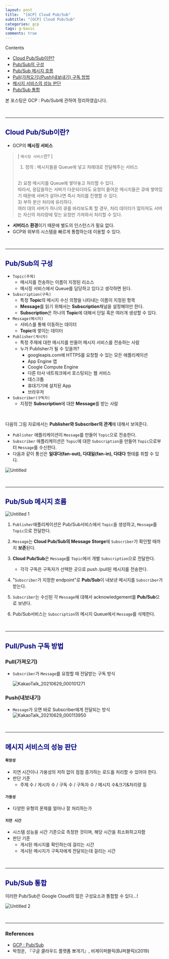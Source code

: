```yaml
---
layout: post
title:  "[GCP] Cloud Pub/Sub"
subtitle: "[GCP] Cloud Pub/Sub"
categories: gcp
tags: g-basic
comments: true
---
```

Contents
- [Cloud Pub/Sub이란?](#cloud-pub/sub이란?)
- [Pub/Sub의 구성](#pub/sub의-구성)
- [Pub/Sub 메시지 흐름](#pub/sub-메시지-흐름)
- [Pull(가져오기)/Push(내보내기) 구독 방법](#pull/push-구독-방법)
- [메시지 서비스의 성능 판단](#메시지-서비스의-성능-판단)
- [Pub/Sub 통합](#pub/sub-통합)

본 포스팅은 GCP : Pub/Sub에 관하여 정리하였습니다.

<br>

---

## <span style="color:navy">Cloud Pub/Sub이란?</span>

- GCP의 **메시징 서비스**


> [ `메시징 서비스`란? ] <br>
> 1) 정의 : 메시지들을 Queue에 넣고 차례대로 전달해주는 서비스 
> <br>
> 2) 요청 메시지를 Queue에 쌓아놓고 처리할 수 있다. <br>
> 따라서, 응답을하는 서버가 다운되더라도  요청이 들어온 메시지들은 큐에 쌓여있기 때문에 서버가 살아나면 즉시 처리를 진행할 수 있다.
> <br>
> 3) 부하 분산 처리에 유리하다. <br>
> 여러 대의 서버가 하나의 큐를 바라보도록 할 경우, 처리 데이터가 많아져도 서버는 자신의 처리량에 맞는 요청만 가져와서 처리할 수 있다.


- **서버리스 환경**이기 때문에 별도의 인스턴스가 필요 없다.
- GCP와 외부의 시스템을 빠르게 통합하는데 이용할 수 있다.

<br>

---

## <span style="color:navy">Pub/Sub의 구성</span>

- `Topic(주제)`
    - 메시지를 전송하는 이름이 지정된 리소스
    - 메시징 서비스에서 Queue를 담당하고 있다고 생각하면 된다.
- `Subscription(구독)`
    - 특정 **Topic**의 메시지 수신 의향을 나타내는 이름이 지정된 항목
    - **Message**를 읽기 위해서는 **Subscription**채널을 설정해야만 한다.
    - **Subscription**은 하나의 **Topic**에 대해서 단일 혹은 여러개 생성할 수 있다.
- `Message(메시지)`
    - 서비스를 통해 이동하는 데이터
    - **Topic**에 쌓이는 데이터
- `Publisher(게시자)`
    - 특정 주제에 대한 메시지를 만들어 메시지 서비스를 전송하는 사람
    - 누가 Publisher가 될 수 있을까?
        - googleapis.com에 HTTPS를 요청할 수 있는 모든 애플리케이션
        - App Engine 앱
        - Coogle Compute Engine
        - 다른 타사 네트워크에서 호스팅되는 웹 서비스
        - 데스크톱
        - 휴대기기에 설치된 App
        - 브라우저
- `Subscriber(구독자)`
    - 지정한 **Subscription**에 대한 **Message**를 받는 사람

<br>

다음의 그림 자료에서는 **Publisher와 Subscriber의 관계**에 대해서 보여준다.

- `Publisher` 애플리케이션이 `Message`를 만들어 `Topic`으로 전송한다.
- `Subscriber` 애플리케이션은 `Topic`에 대한 `Subscription`을 만들어
`Topic`으로부터 `Message`를 수신한다.
- 다음과 같이 통신은 **일대다(fan-out), 다대일(fan-in), 다대다** 형태를 취할 수 있다.

![Untitled](https://user-images.githubusercontent.com/53929665/123814741-e646f680-d930-11eb-9d5b-4474f872960e.png)

<br>

---

## <span style="color:navy">Pub/Sub 메시지 흐름</span>

![Untitled 1](https://user-images.githubusercontent.com/53929665/123814736-e5ae6000-d930-11eb-8608-8d9dde20b89d.png)

1. `Publisher`애플리케이션은 Pub/Sub서비스에서 `Topic`을 생성하고, `Message`를 `Topic`으로 전달한다.

2.  `Message`는 **Cloud Pub/Sub의 Message Storge**에  `Subscriber`가  확인할 때까지 **보존**된다.

3. **Cloud Pub/Sub**은 `Message`를 `Topic`에서 개별 `Subscription`으로 전달한다.
    - 각각 구독은 구독자가 선택한 곳으로 push /pull된 메시지를 전송한다.
4. "`Subscriber`가 지정한 endpoint"로 **Pub/Sub**이 내보낸 메시지를 `Subscriber`가 받는다.

5. `Subscriber`는 수신된 각  `Message`에 대해서 acknowledgement를 **Pub/Sub**으로 보낸다. 

6. Pub/Sub서비스는 `Subscription`의 메시지 Queue에서 `Message`를 삭제한다.

<br>

---

## <span style="color:navy">Pull/Push 구독 방법<span>

### **Pull(가져오기)**

- `Subscriber`가 `Message`를 요청할 때 전달받는 구독 방식

    ![KakaoTalk_20210629_000101271](https://user-images.githubusercontent.com/53929665/123814724-e3e49c80-d930-11eb-94ad-0caaadec05b8.jpg)



### Push(내보내기)

- `Message`가 오면 바로 Subscriber에게 전달되는 방식
    ![KakaoTalk_20210629_000113950](https://user-images.githubusercontent.com/53929665/123814733-e515c980-d930-11eb-821e-2c4c253af197.jpg)

<br>

---

## <span style="color:navy">메시지 서비스의 성능 판단<span>

####  `확장성`
   - 지연 시간이나 가용성의 저하 없이 점점 증가하는 로드를 처리할 수 있어야 한다.
   - 판단 기준
       - 주제 수 / 게시자 수 / 구독 수 / 구독자 수 / 메시지 수&크기&처리량 등

#### `가용성`
 - 다양한 유형의 문제를 얼마나 잘 처리하는가

#### `지연 시간`
 - 시스템 성능을 시간 기준으로 측정한 것이며,  해당 시간을 최소화하고자함
 - 판단 기준
     - 게시된 메시지를 확인하는데 걸리는 시간
     - 게시된 메시지가 구독자에게 전달되는데 걸리는 시간

<br>

---

##  <span style="color:navy">Pub/Sub 통합<span>

이러한 Pub/Sub은 Google Cloud의 많은 구성요소과 통합할 수 있다...!

![Untitled 2](https://user-images.githubusercontent.com/53929665/123814739-e5ae6000-d930-11eb-9223-1ec09af48464.png)

<br>

---

### References

- [GCP : Pub/Sub](https://cloud.google.com/pubsub/docs/overview)
- 박정운, 『구글 클라우드 플랫폼 뽀개기』, 비제이퍼블릭(BJ퍼블릭)(2019)

